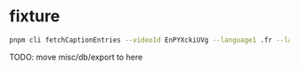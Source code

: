 # fixture

```sh
pnpm cli fetchCaptionEntries --videoId EnPYXckiUVg --language1 .fr --language2 .en --outFile misc/fixture/fetchCaptionEntries-EnPYXckiUVg-fr-en.txt
```

TODO: move misc/db/export to here
